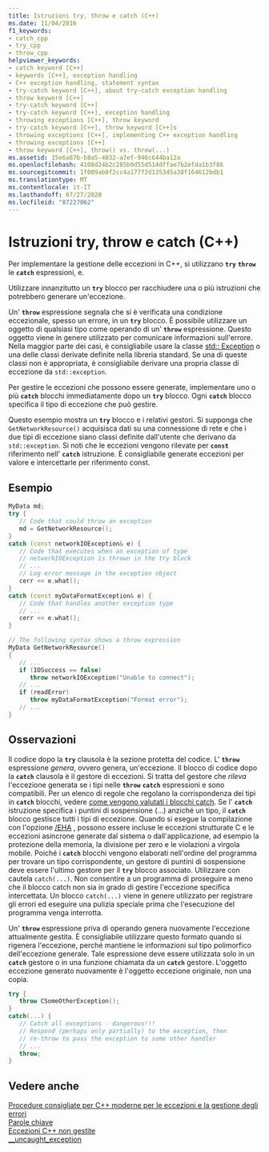 ```yaml
---
title: Istruzioni try, throw e catch (C++)
ms.date: 11/04/2016
f1_keywords:
- catch_cpp
- try_cpp
- throw_cpp
helpviewer_keywords:
- catch keyword [C++]
- keywords [C++], exception handling
- C++ exception handling, statement syntax
- try-catch keyword [C++], about try-catch exception handling
- throw keyword [C++]
- try-catch keyword [C++]
- try-catch keyword [C++], exception handling
- throwing exceptions [C++], throw keyword
- try-catch keyword [C++], throw keyword [C++]s
- throwing exceptions [C++], implementing C++ exception handling
- throwing exceptions [C++]
- throw keyword [C++], throw() vs. throw(...)
ms.assetid: 15e6a87b-b8a5-4032-a7ef-946c644ba12a
ms.openlocfilehash: 4108d24b2c285b9d55d514dffae7b2efda1b3f86
ms.sourcegitcommit: 1f009ab0f2cc4a177f2d1353d5a38f164612bdb1
ms.translationtype: MT
ms.contentlocale: it-IT
ms.lasthandoff: 07/27/2020
ms.locfileid: "87227062"
---
```

# <a name="try-throw-and-catch-statements-c"></a>Istruzioni try, throw e catch (C++)

Per implementare la gestione delle eccezioni in C++, si utilizzano **`try`** **`throw`** le **`catch`** espressioni, e.

Utilizzare innanzitutto un **`try`** blocco per racchiudere una o più istruzioni che potrebbero generare un'eccezione.

Un' **`throw`** espressione segnala che si è verificata una condizione eccezionale, spesso un errore, in un **`try`** blocco. È possibile utilizzare un oggetto di qualsiasi tipo come operando di un' **`throw`** espressione. Questo oggetto viene in genere utilizzato per comunicare informazioni sull'errore. Nella maggior parte dei casi, è consigliabile usare la classe [std:: Exception](../standard-library/exception-class.md) o una delle classi derivate definite nella libreria standard. Se una di queste classi non è appropriata, è consigliabile derivare una propria classe di eccezione da `std::exception`.

Per gestire le eccezioni che possono essere generate, implementare uno o più **`catch`** blocchi immediatamente dopo un **`try`** blocco. Ogni **`catch`** blocco specifica il tipo di eccezione che può gestire.

Questo esempio mostra un **`try`** blocco e i relativi gestori. Si supponga che `GetNetworkResource()` acquisisca dati su una connessione di rete e che i due tipi di eccezione siano classi definite dall'utente che derivano da `std::exception`. Si noti che le eccezioni vengono rilevate per **`const`** riferimento nell' **`catch`** istruzione. È consigliabile generate eccezioni per valore e intercettarle per riferimento const.

## <a name="example"></a>Esempio

```cpp
MyData md;
try {
   // Code that could throw an exception
   md = GetNetworkResource();
}
catch (const networkIOException& e) {
   // Code that executes when an exception of type
   // networkIOException is thrown in the try block
   // ...
   // Log error message in the exception object
   cerr << e.what();
}
catch (const myDataFormatException& e) {
   // Code that handles another exception type
   // ...
   cerr << e.what();
}

// The following syntax shows a throw expression
MyData GetNetworkResource()
{
   // ...
   if (IOSuccess == false)
      throw networkIOException("Unable to connect");
   // ...
   if (readError)
      throw myDataFormatException("Format error");
   // ...
}
```

## <a name="remarks"></a>Osservazioni

Il codice dopo la **`try`** clausola è la sezione protetta del codice. L' **`throw`** espressione *genera*, ovvero genera, un'eccezione. Il blocco di codice dopo la **`catch`** clausola è il gestore di eccezioni. Si tratta del gestore che *rileva* l'eccezione generata se i tipi nelle **`throw`** **`catch`** espressioni e sono compatibili. Per un elenco di regole che regolano la corrispondenza dei tipi in **`catch`** blocchi, vedere [come vengono valutati i blocchi catch](../cpp/how-catch-blocks-are-evaluated-cpp.md). Se l' **`catch`** istruzione specifica i puntini di sospensione (...) anziché un tipo, il **`catch`** blocco gestisce tutti i tipi di eccezione. Quando si esegue la compilazione con l'opzione [/EHA](../build/reference/eh-exception-handling-model.md) , possono essere incluse le eccezioni strutturate C e le eccezioni asincrone generate dal sistema o dall'applicazione, ad esempio la protezione della memoria, la divisione per zero e le violazioni a virgola mobile. Poiché i **`catch`** blocchi vengono elaborati nell'ordine del programma per trovare un tipo corrispondente, un gestore di puntini di sospensione deve essere l'ultimo gestore per il **`try`** blocco associato. Utilizzare con cautela `catch(...)`. Non consentire a un programma di proseguire a meno che il blocco catch non sia in grado di gestire l'eccezione specifica intercettata. Un blocco `catch(...)` viene in genere utilizzato per registrare gli errori ed eseguire una pulizia speciale prima che l'esecuzione del programma venga interrotta.

Un' **`throw`** espressione priva di operando genera nuovamente l'eccezione attualmente gestita. È consigliabile utilizzare questo formato quando si rigenera l'eccezione, perché mantiene le informazioni sul tipo polimorfico dell'eccezione generale. Tale espressione deve essere utilizzata solo in un **`catch`** gestore o in una funzione chiamata da un **`catch`** gestore. L'oggetto eccezione generato nuovamente è l'oggetto eccezione originale, non una copia.

```cpp
try {
   throw CSomeOtherException();
}
catch(...) {
   // Catch all exceptions - dangerous!!!
   // Respond (perhaps only partially) to the exception, then
   // re-throw to pass the exception to some other handler
   // ...
   throw;
}
```

## <a name="see-also"></a>Vedere anche

[Procedure consigliate per C++ moderne per le eccezioni e la gestione degli errori](../cpp/errors-and-exception-handling-modern-cpp.md)<br/>
[Parole chiave](../cpp/keywords-cpp.md)<br/>
[Eccezioni C++ non gestite](../cpp/unhandled-cpp-exceptions.md)<br/>
[__uncaught_exception](../c-runtime-library/reference/uncaught-exception.md)
